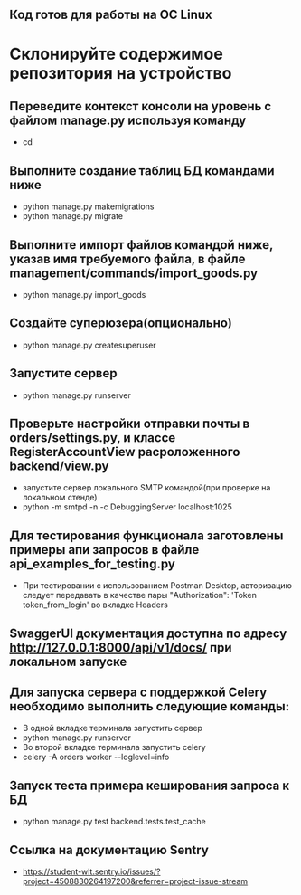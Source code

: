 ## Код готов для работы на ОС Linux
#   Склонируйте содержимое репозитория на устройство

## Переведите контекст консоли на уровень с файлом manage.py используя команду
* cd

## Выполните создание таблиц БД командами ниже
* python manage.py makemigrations
* python manage.py migrate

## Выполните импорт файлов командой ниже, указав имя требуемого файла, в файле management/commands/import_goods.py
* python manage.py import_goods

## Создайте суперюзера(опционально)
* python manage.py createsuperuser

## Запустите сервер 
* python manage.py runserver

## Проверьте настройки отправки почты в orders/settings.py, и классе RegisterAccountView расроложенного backend/view.py
*  запустите сервер локального SMTP командой(при проверке на локальном стенде)
* python -m smtpd -n -c DebuggingServer localhost:1025

## Для тестирования функционала заготовлены примеры апи запросов в файле api_examples_for_testing.py
* При тестировании с использованием Postman Desktop, авторизацию следует передавать в качестве пары "Authorization": 'Token token_from_login' во вкладке  Headers

## SwaggerUI документация доступна по адресу http://127.0.0.1:8000/api/v1/docs/ при локальном запуске

## Для запуска сервера с поддержкой Celery необходимо выполнить следующие команды:
* В одной вкладке терминала запустить сервер
* python manage.py runserver
* Во второй вкладке терминала запустить celery 
* celery -A orders worker --loglevel=info

## Запуск теста примера кеширования запроса к БД
* python manage.py test backend.tests.test_cache

## Ссылка на документацию Sentry
* https://student-wlt.sentry.io/issues/?project=4508830264197200&referrer=project-issue-stream
